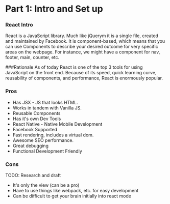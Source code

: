 # Part 1: Intro and Set up

### React Intro
React is a JavaScript library. Much like jQuerym it is a single file, created and maintained by Facebook. It is component-based, which means that you can use Components to describe your desired outcome for very specific areas on the webpage. For instance, we might have a component for nav, footer, main, counter, etc. 

###Rationale
As of today React is one of the top 3 tools for using JavaScript on the front end. Because of its speed, quick learning curve, reusability of components, and performance, React is enormously popular.

### Pros
- Has JSX - JS that looks HTML.
- Works in tandem with Vanilla JS.
- Reusable Components
- Has it's own Dev Tools
- React Native - Native Mobile Development
- Facebook Supported
- Fast rendering, includes a virtual dom.
- Awesome SEO performance.
- Great debugging
- Functional Development Friendly

### Cons
TODO: Research and draft
- It's only the view (can be a pro)
- Have to use things like webpack, etc. for easy development
- Can be difficult to get your brain initially into react mode